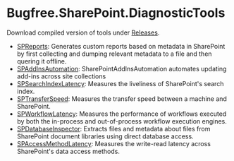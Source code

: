 # Bugfree.SharePoint.DiagnosticTools

Download compiled version of tools under [Releases](https://github.com/ronnieholm/Bugfree.SharePoint.DiagnosticTools/releases).

- [SPReports](https://github.com/ronnieholm/Bugfree.SharePoint.DiagnosticTools/tree/master/src/SPReports): Generates custom reports based on metadata in SharePoint by first collecting and dumping relevant metadata to a file and then quering it offline.
- [SPAddInsAutomation](https://github.com/ronnieholm/Bugfree.SharePoint.DiagnosticTools/tree/master/src/SPAddInsAutomation): SharePointAddInsAutomation automates updating add-ins across site collections
- [SPSearchIndexLatency](https://github.com/ronnieholm/Bugfree.SharePoint.DiagnosticTools/tree/master/src/SPSearchIndexLatency): Measures the liveliness of SharePoint's search index.
- [SPTransferSpeed](https://github.com/ronnieholm/Bugfree.SharePoint.DiagnosticTools/tree/master/src/SPTransferSpeed): Measures the transfer speed between a machine and SharePoint.
- [SPWorkflowLatency](https://github.com/ronnieholm/Bugfree.SharePoint.DiagnosticTools/tree/master/src/SPWorkflowLatency): Measures the performance of workflows executed by both the in-process and out-of-process workflow execution engines.
- [SPDatabaseInspector](https://github.com/ronnieholm/Bugfree.SharePoint.DiagnosticTools/tree/master/src/SPDatabaseInspector): Extracts files and metadata about files from SharePoint document libraries using direct database access.
- [SPAccessMethodLatency](https://github.com/ronnieholm/Bugfree.SharePoint.DiagnosticTools/tree/master/src/SPAccessMethodLatency): Measures the write-read latency across SharePoint's data access methods.
